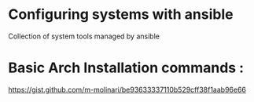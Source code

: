 # Configuring systems with ansible
Collection of system tools managed by ansible

# Basic Arch Installation commands :
https://gist.github.com/m-molinari/be93633337110b529cff38f1aab96e66
